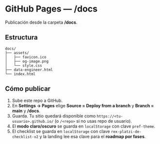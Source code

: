 # GitHub Pages — /docs
Publicación desde la carpeta **/docs**.

## Estructura
```
docs/
├── assets/
│   ├── favicon.ico
│   ├── og-image.png
│   └── style.css
├── data-engineer.html
└── index.html
```

## Cómo publicar
1. Sube este repo a GitHub.
2. En **Settings → Pages** elige **Source = Deploy from a branch** y **Branch = main** y **/docs**.
3. Guarda. Tu sitio quedará disponible como `https://<tu-usuario>.github.io/` (o `/<repo>` si no usas repo de usuario).
4. El **modo claro/oscuro** se guarda en `localStorage` con clave `pref-theme`.
5. El checklist se guarda en `localStorage` con clave `rex-platzi-de-checklist-v2` y la landing lee esa clave para el **roadmap por fases**.